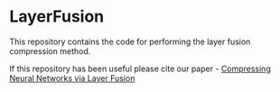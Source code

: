 # LayerFusion
This repository contains the code for performing the layer fusion compression method. 


If this repository has been useful please cite our paper - [Compressing Neural Networks via Layer Fusion](https://arxiv.org/pdf/2007.14917.pdf)

